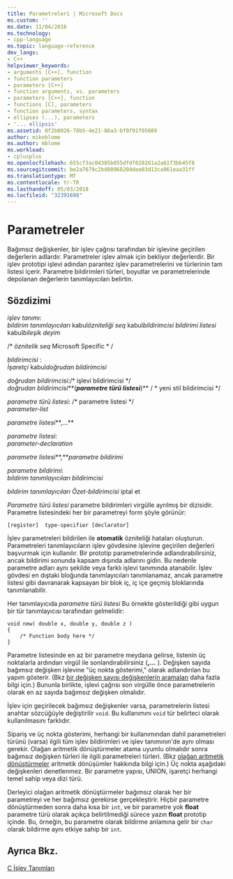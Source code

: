 ```yaml
---
title: Parametreleri | Microsoft Docs
ms.custom: ''
ms.date: 11/04/2016
ms.technology:
- cpp-language
ms.topic: language-reference
dev_langs:
- C++
helpviewer_keywords:
- arguments [C++], function
- function parameters
- parameters [C++]
- function arguments, vs. parameters
- parameters [C++], function
- functions [C], parameters
- function parameters, syntax
- ellipses (...), parameters
- '... ellipsis'
ms.assetid: 8f2b8026-78b5-4e21-86a3-bf0f91f05689
author: mikeblome
ms.author: mblome
ms.workload:
- cplusplus
ms.openlocfilehash: 655cf3ac04385b055dfdf028261a2a61f3bb45f8
ms.sourcegitcommit: be2a7679c2bd80968204dee03d13ca961eaa31ff
ms.translationtype: MT
ms.contentlocale: tr-TR
ms.lasthandoff: 05/03/2018
ms.locfileid: "32391698"
---
```

# <a name="parameters"></a>Parametreler
Bağımsız değişkenler, bir işlev çağrısı tarafından bir işlevine geçirilen değerlerin adlardır. Parametreler işlev almak için bekliyor değerlerdir. Bir işlev prototipi işlevi adından parantez işlev parametrelerini ve türlerinin tam listesi içerir. Parametre bildirimleri türleri, boyutlar ve parametrelerinde depolanan değerlerin tanımlayıcıları belirtin.  
  
## <a name="syntax"></a>Sözdizimi  
 *işlev tanımı*:  
 *bildirim tanımlayıcıları* kabul*özniteliği seq* kabul*bildirimcisi bildirimi listesi* kabul*bileşik deyim*  
  
 /\* *öznitelik seq* Microsoft Specific * /  
  
 *bildirimcisi* :  
 *İşaretçi* kabul*doğrudan bildirimcisi*  
  
 *doğrudan bildirimcisi*:/\* işlevi bildirimcisi \*/  
 *doğrudan bildirimcisi***(***parametre türü listesi***)** / * yeni stil bildirimcisi \*/  
  
 *parametre türü listesi*: /\* parametre listesi \*/  
 *parameter-list*  
  
 *parametre listesi***,...**  
  
 *parametre listesi*:  
 *parameter-declaration*  
  
 *parametre listesi***,***parametre bildirimi*   
  
 *parametre bildirimi*:  
 *bildirim tanımlayıcıları bildirimcisi*  
  
 *bildirim tanımlayıcıları Özet-bildirimcisi* iptal et  
  
 *Parametre türü listesi* parametre bildirimleri virgülle ayrılmış bir dizisidir. Parametre listesindeki her bir parametreyi form şöyle görünür:  
  
```  
[register]  type-specifier [declarator]   
```  
  
 İşlev parametreleri bildirilen ile **otomatik** özniteliği hataları oluşturun. Parametreleri tanımlayıcıların işlev gövdesine işlevine geçirilen değerleri başvurmak için kullanılır. Bir prototip parametrelerinde adlandırabilirsiniz, ancak bildirimi sonunda kapsam dışında adlarını gidin. Bu nedenle parametre adları aynı şekilde veya farklı işlevi tanımında atanabilir. İşlev gövdesi en dıştaki bloğunda tanımlayıcıları tanımlanamaz, ancak parametre listesi gibi davranarak kapsayan bir blok iç, iç içe geçmiş bloklarında tanımlanabilir.  
  
 Her tanımlayıcıda *parametre türü listesi* Bu örnekte gösterildiği gibi uygun bir tür tanımlayıcısı tarafından gelmelidir:  
  
```  
void new( double x, double y, double z )  
{  
    /* Function body here */  
}  
```  
  
 Parametre listesinde en az bir parametre meydana gelirse, listenin üç noktalarla ardından virgül ile sonlandırabilirsiniz (**,...** ). Değişken sayıda bağımsız değişken işlevine "üç nokta gösterimi," olarak adlandırılan bu yapım gösterir. (Bkz [bir değişken sayısı değişkenlerin aramaları](../c-language/calls-with-a-variable-number-of-arguments.md) daha fazla bilgi için.) Bununla birlikte, işlevi çağrısı son virgülle önce parametrelerin olarak en az sayıda bağımsız değişken olmalıdır.  
  
 İşlev için geçirilecek bağımsız değişkenler varsa, parametrelerin listesi anahtar sözcüğüyle değiştirilir `void`. Bu kullanımını `void` tür belirteci olarak kullanılmasını farklıdır.  
  
 Sipariş ve üç nokta gösterimi, herhangi bir kullanımından dahil parametreleri türünü (varsa) ilgili tüm işlev bildirimleri ve işlev tanımının'de aynı olması gerekir. Olağan aritmetik dönüştürmeler atama uyumlu olmalıdır sonra bağımsız değişken türleri ile ilgili parametreleri türleri. (Bkz [olağan aritmetik dönüştürmeler](../c-language/usual-arithmetic-conversions.md) aritmetik dönüşümler hakkında bilgi için.) Üç nokta aşağıdaki değişkenleri denetlenmez. Bir parametre yapısı, UNION, işaretçi herhangi temel sahip veya dizi türü.  
  
 Derleyici olağan aritmetik dönüştürmeler bağımsız olarak her bir parametreyi ve her bağımsız gerekirse gerçekleştirir. Hiçbir parametre dönüştürmeden sonra daha kısa bir `int`, ve bir parametre yok **float** parametre türü olarak açıkça belirtilmediği sürece yazın **float** prototip içinde. Bu, örneğin, bu parametre olarak bildirme anlamına gelir bir `char` olarak bildirme aynı etkiye sahip bir `int`.  
  
## <a name="see-also"></a>Ayrıca Bkz.  
 [C İşlev Tanımları](../c-language/c-function-definitions.md)